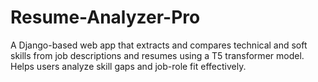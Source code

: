 # Resume-Analyzer-Pro
A Django-based web app that extracts and compares technical and soft skills from job descriptions and resumes using a T5 transformer model. Helps users analyze skill gaps and job-role fit effectively.
